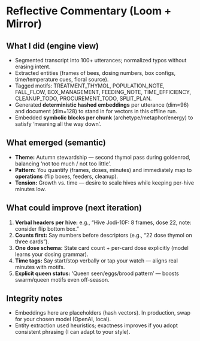 # Reflective Commentary (Loom + Mirror)
## What I did (engine view)
- Segmented transcript into 100+ utterances; normalized typos without erasing intent.
- Extracted entities (frames of bees, dosing numbers, box configs, time/temperature cues, floral source).
- Tagged motifs: TREATMENT_THYMOL, POPULATION_NOTE, FALL_FLOW, BOX_MANAGEMENT, FEEDING_NOTE, TIME_EFFICIENCY, CLEANUP_TODO, PROCUREMENT_TODO, SPLIT_PLAN.
- Generated **deterministic hashed embeddings** per utterance (dim=96) and document (dim=128) to stand in for vectors in this offline run.
- Embedded **symbolic blocks per chunk** (archetype/metaphor/energy) to satisfy ‘meaning all the way down’.

## What emerged (semantic)
- **Theme:** Autumn stewardship — second thymol pass during goldenrod, balancing ‘not too much / not too little’.
- **Pattern:** You quantify (frames, doses, minutes) and immediately map to **operations** (flip boxes, feeders, cleanup).
- **Tension:** Growth vs. time — desire to scale hives while keeping per-hive minutes low.

## What could improve (next iteration)
1. **Verbal headers per hive:** e.g., “Hive Jodi-10F: 8 frames, dose 22, note: consider flip bottom box.”
2. **Counts first:** Say numbers before descriptors (e.g., “22 dose thymol on three cards”).
3. **One dose schema:** State card count + per-card dose explicitly (model learns your dosing grammar).
4. **Time tags:** Say start/stop verbally or tap your watch — aligns real minutes with motifs.
5. **Explicit queen status:** ‘Queen seen/eggs/brood pattern’ — boosts swarm/queen motifs even off-season.

## Integrity notes
- Embeddings here are placeholders (hash vectors). In production, swap for your chosen model (OpenAI, local).
- Entity extraction used heuristics; exactness improves if you adopt consistent phrasing (I can adapt to your style).